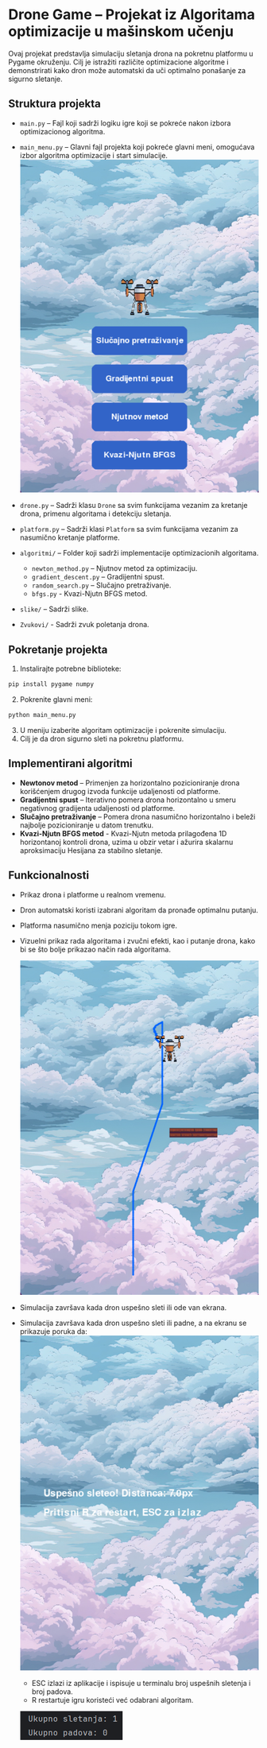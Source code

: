 # Drone Game – Projekat iz Algoritama optimizacije u mašinskom učenju

Ovaj projekat predstavlja simulaciju sletanja drona na pokretnu platformu u Pygame okruženju. Cilj je istražiti različite optimizacione algoritme i 
demonstrirati kako dron može automatski da uči optimalno ponašanje za sigurno sletanje.

## Struktura projekta

* `main.py` – Fajl koji sadrži logiku igre koji se pokreće nakon izbora optimizacionog algoritma.
* `main_menu.py` – Glavni fajl projekta koji pokreće glavni meni, omogućava izbor algoritma optimizacije i start simulacije.
   ![Glavni meni sa izborom algoritama](Rezultati/main_menu.png)
* `drone.py` – Sadrži klasu `Drone` sa svim funkcijama vezanim za kretanje drona, primenu algoritama i detekciju sletanja.
* `platform.py` – Sadrži klasi `Platform` sa svim funkcijama vezanim za nasumično kretanje platforme.
* `algoritmi/` – Folder koji sadrži implementacije optimizacionih algoritama.

  * `newton_method.py` – Njutnov metod za optimizaciju.
  * `gradient_descent.py` – Gradijentni spust.
  * `random_search.py` – Slučajno pretraživanje.
  * `bfgs.py` - Kvazi-Njutn BFGS metod.
    
* `slike/` – Sadrži slike.
* `Zvukovi/` - Sadrži zvuk poletanja drona.
  
## Pokretanje projekta

1. Instalirajte potrebne biblioteke:

```bash
pip install pygame numpy
```

2. Pokrenite glavni meni:

```bash
python main_menu.py
```

3. U meniju izaberite algoritam optimizacije i pokrenite simulaciju.
4. Cilj je da dron sigurno sleti na pokretnu platformu.

## Implementirani algoritmi

* **Newtonov metod** – Primenjen za horizontalno pozicioniranje drona korišćenjem drugog izvoda funkcije udaljenosti od platforme.
* **Gradijentni spust** – Iterativno pomera drona horizontalno u smeru negativnog gradijenta udaljenosti od platforme.
* **Slučajno pretraživanje** – Pomera drona nasumično horizontalno i beleži najbolje pozicioniranje u datom trenutku.
* **Kvazi-Njutn BFGS metod** - Kvazi-Njutn metoda prilagođena 1D horizontanoj kontroli drona, uzima u obzir vetar i ažurira skalarnu aproksimaciju Hesijana za stabilno sletanje.

## Funkcionalnosti

* Prikaz drona i platforme u realnom vremenu.
* Dron automatski koristi izabrani algoritam da pronađe optimalnu putanju.
* Platforma nasumično menja poziciju tokom igre.
* Vizuelni prikaz rada algoritama i zvučni efekti, kao i putanje drona, kako bi se što bolje prikazao način rada algoritama.
  
   ![Dron sleće ka platformi](Rezultati/game.png)
  
* Simulacija završava kada dron uspešno sleti ili ode van ekrana.
* Simulacija završava kada dron uspešno sleti ili padne, a na ekranu se prikazuje poruka da:
     ![Završetak igre](Rezultati/end.png)
    * ESC izlazi iz aplikacije i ispisuje u terminalu broj uspešnih sletenja i broj padova.
    * R restartuje igru koristeći već odabrani algoritam.
      
    ![Poruka u terminalu](Rezultati/terminal_msg.png)

